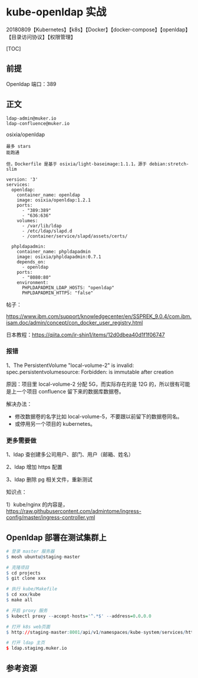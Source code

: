 # kube-openldap 实战

20180809【Kubernetes】【k8s】【Docker】【docker-compose】【openldap】【目录访问协议】【权限管理】

[TOC]

## 前提

Openldap 端口：389



## 正文

```
ldap-admin@muker.io
ldap-confluence@muker.io
```

osixia/openldap

```
最多 stars
能跑通

但，Dockerfile 是基于 osixia/light-baseimage:1.1.1，源于 debian:stretch-slim
```

```
version: '3'
services:
  openldap:
    container_name: openldap
    image: osixia/openldap:1.2.1
    ports:
      - "389:389"
      - "636:636"
    volumes:
      - /var/lib/ldap
      - /etc/ldap/slapd.d
      - /container/service/slapd/assets/certs/

  phpldapadmin:
    container_name: phpldapadmin
    image: osixia/phpldapadmin:0.7.1
    depends_on:
      - openldap
    ports:
      - "8080:80"
    environment:
      PHPLDAPADMIN_LDAP_HOSTS: "openldap"
      PHPLDAPADMIN_HTTPS: "false"
```

帖子：

https://www.ibm.com/support/knowledgecenter/en/SSPREK_9.0.4/com.ibm.isam.doc/admin/concept/con_docker_user_registry.html

日本教程：https://qiita.com/ir-shin1/items/12d0dbea40d1f1f06747



### 报错

1、The PersistentVolume "local-volume-2" is invalid: spec.persistentvolumesource: Forbidden: is immutable after creation 

原因：项目里 local-volume-2 分配 5G，而实际存在的是 12G 的，所以很有可能是上一个项目 confluence 留下来的数据库数据卷。

解决办法：

- 修改数据卷的名字比如 local-volume-5，不要跟以前留下的数据卷同名。
- 或停用另一个项目的 kubernetes。



### 更多需要做

1、ldap 查创建多公司用户、部门、用户（邮箱、姓名）

2、ldap 增加 https 配置

3、ldap 删除 pg 相关文件，重新测试

知识点：

1）kube/nginx 的内容是，https://raw.githubusercontent.com/admintome/ingress-config/master/ingress-controller.yml



## Openldap 部署在测试集群上

```r
# 登录 master 服务器
$ mosh ubuntu@staging-master

# 克隆项目
$ cd projects
$ git clone xxx

# 执行 kube/Makefile
$ cd xxx/kube
$ make all

# 开启 proxy 服务
$ kubectl proxy --accept-hosts='^.*$' --address=0.0.0.0

# 打开 k8s web页面
$ http://staging-master:8001/api/v1/namespaces/kube-system/services/https:kubernetes-dashboard:/proxy/

# 打开 ldap 主页
$ ldap.staging.muker.io
```





## 参考资源





